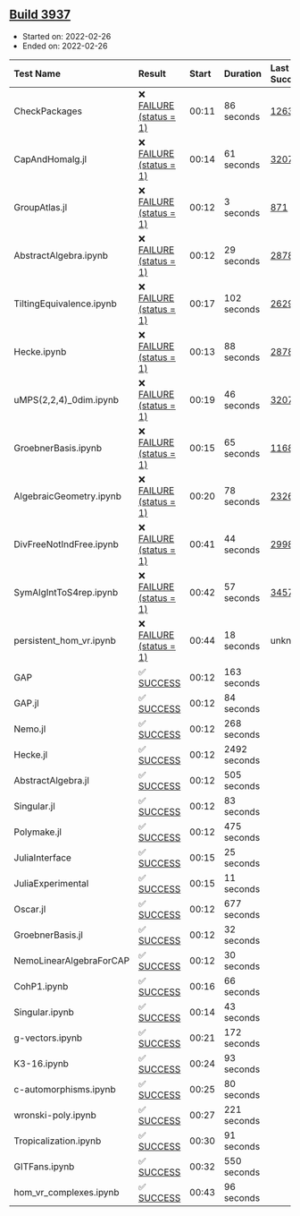 ## [Build 3937](https://oscarci.mathematik.uni-kl.de/job/oscar-stable/3937/)

* Started on: 2022-02-26
* Ended on: 2022-02-26

| Test Name    | Result | Start | Duration | Last Success | First Failure |
|:-------------|:-------|:------|:---------|:-------------|:--------------|
| CheckPackages | ❌ [FAILURE (status = 1)](https://oscarci.mathematik.uni-kl.de/job/oscar-stable/3937/artifact/logs/build-3937/CheckPackages.log) | 00:11 | 86 seconds | [1263](https://oscarci.mathematik.uni-kl.de/job/oscar-stable/1263/) | [1264](https://oscarci.mathematik.uni-kl.de/job/oscar-stable/1264/) |
| CapAndHomalg.jl | ❌ [FAILURE (status = 1)](https://oscarci.mathematik.uni-kl.de/job/oscar-stable/3937/artifact/logs/build-3937/CapAndHomalg.jl.log) | 00:14 | 61 seconds | [3207](https://oscarci.mathematik.uni-kl.de/job/oscar-stable/3207/) | [3208](https://oscarci.mathematik.uni-kl.de/job/oscar-stable/3208/) |
| GroupAtlas.jl | ❌ [FAILURE (status = 1)](https://oscarci.mathematik.uni-kl.de/job/oscar-stable/3937/artifact/logs/build-3937/GroupAtlas.jl.log) | 00:12 | 3 seconds | [871](https://oscarci.mathematik.uni-kl.de/job/oscar-stable/871/) | [872](https://oscarci.mathematik.uni-kl.de/job/oscar-stable/872/) |
| AbstractAlgebra.ipynb | ❌ [FAILURE (status = 1)](https://oscarci.mathematik.uni-kl.de/job/oscar-stable/3937/artifact/logs/build-3937/AbstractAlgebra.ipynb.log) | 00:12 | 29 seconds | [2878](https://oscarci.mathematik.uni-kl.de/job/oscar-stable/2878/) | [2879](https://oscarci.mathematik.uni-kl.de/job/oscar-stable/2879/) |
| TiltingEquivalence.ipynb | ❌ [FAILURE (status = 1)](https://oscarci.mathematik.uni-kl.de/job/oscar-stable/3937/artifact/logs/build-3937/TiltingEquivalence.ipynb.log) | 00:17 | 102 seconds | [2629](https://oscarci.mathematik.uni-kl.de/job/oscar-stable/2629/) | [2630](https://oscarci.mathematik.uni-kl.de/job/oscar-stable/2630/) |
| Hecke.ipynb | ❌ [FAILURE (status = 1)](https://oscarci.mathematik.uni-kl.de/job/oscar-stable/3937/artifact/logs/build-3937/Hecke.ipynb.log) | 00:13 | 88 seconds | [2878](https://oscarci.mathematik.uni-kl.de/job/oscar-stable/2878/) | [2879](https://oscarci.mathematik.uni-kl.de/job/oscar-stable/2879/) |
| uMPS(2,2,4)_0dim.ipynb | ❌ [FAILURE (status = 1)](https://oscarci.mathematik.uni-kl.de/job/oscar-stable/3937/artifact/logs/build-3937/uMPS-2-2-4-_0dim.ipynb.log) | 00:19 | 46 seconds | [3207](https://oscarci.mathematik.uni-kl.de/job/oscar-stable/3207/) | [3208](https://oscarci.mathematik.uni-kl.de/job/oscar-stable/3208/) |
| GroebnerBasis.ipynb | ❌ [FAILURE (status = 1)](https://oscarci.mathematik.uni-kl.de/job/oscar-stable/3937/artifact/logs/build-3937/GroebnerBasis.ipynb.log) | 00:15 | 65 seconds | [1168](https://oscarci.mathematik.uni-kl.de/job/oscar-stable/1168/) | [1169](https://oscarci.mathematik.uni-kl.de/job/oscar-stable/1169/) |
| AlgebraicGeometry.ipynb | ❌ [FAILURE (status = 1)](https://oscarci.mathematik.uni-kl.de/job/oscar-stable/3937/artifact/logs/build-3937/AlgebraicGeometry.ipynb.log) | 00:20 | 78 seconds | [2326](https://oscarci.mathematik.uni-kl.de/job/oscar-stable/2326/) | [2327](https://oscarci.mathematik.uni-kl.de/job/oscar-stable/2327/) |
| DivFreeNotIndFree.ipynb | ❌ [FAILURE (status = 1)](https://oscarci.mathematik.uni-kl.de/job/oscar-stable/3937/artifact/logs/build-3937/DivFreeNotIndFree.ipynb.log) | 00:41 | 44 seconds | [2998](https://oscarci.mathematik.uni-kl.de/job/oscar-stable/2998/) | [2999](https://oscarci.mathematik.uni-kl.de/job/oscar-stable/2999/) |
| SymAlgIntToS4rep.ipynb | ❌ [FAILURE (status = 1)](https://oscarci.mathematik.uni-kl.de/job/oscar-stable/3937/artifact/logs/build-3937/SymAlgIntToS4rep.ipynb.log) | 00:42 | 57 seconds | [3457](https://oscarci.mathematik.uni-kl.de/job/oscar-stable/3457/) | [3458](https://oscarci.mathematik.uni-kl.de/job/oscar-stable/3458/) |
| persistent_hom_vr.ipynb | ❌ [FAILURE (status = 1)](https://oscarci.mathematik.uni-kl.de/job/oscar-stable/3937/artifact/logs/build-3937/persistent_hom_vr.ipynb.log) | 00:44 | 18 seconds | unknown | unknown |
| GAP | ✅ [SUCCESS](https://oscarci.mathematik.uni-kl.de/job/oscar-stable/3937/artifact/logs/build-3937/GAP.log) | 00:12 | 163 seconds |  |  |
| GAP.jl | ✅ [SUCCESS](https://oscarci.mathematik.uni-kl.de/job/oscar-stable/3937/artifact/logs/build-3937/GAP.jl.log) | 00:12 | 84 seconds |  |  |
| Nemo.jl | ✅ [SUCCESS](https://oscarci.mathematik.uni-kl.de/job/oscar-stable/3937/artifact/logs/build-3937/Nemo.jl.log) | 00:12 | 268 seconds |  |  |
| Hecke.jl | ✅ [SUCCESS](https://oscarci.mathematik.uni-kl.de/job/oscar-stable/3937/artifact/logs/build-3937/Hecke.jl.log) | 00:12 | 2492 seconds |  |  |
| AbstractAlgebra.jl | ✅ [SUCCESS](https://oscarci.mathematik.uni-kl.de/job/oscar-stable/3937/artifact/logs/build-3937/AbstractAlgebra.jl.log) | 00:12 | 505 seconds |  |  |
| Singular.jl | ✅ [SUCCESS](https://oscarci.mathematik.uni-kl.de/job/oscar-stable/3937/artifact/logs/build-3937/Singular.jl.log) | 00:12 | 83 seconds |  |  |
| Polymake.jl | ✅ [SUCCESS](https://oscarci.mathematik.uni-kl.de/job/oscar-stable/3937/artifact/logs/build-3937/Polymake.jl.log) | 00:12 | 475 seconds |  |  |
| JuliaInterface | ✅ [SUCCESS](https://oscarci.mathematik.uni-kl.de/job/oscar-stable/3937/artifact/logs/build-3937/JuliaInterface.log) | 00:15 | 25 seconds |  |  |
| JuliaExperimental | ✅ [SUCCESS](https://oscarci.mathematik.uni-kl.de/job/oscar-stable/3937/artifact/logs/build-3937/JuliaExperimental.log) | 00:15 | 11 seconds |  |  |
| Oscar.jl | ✅ [SUCCESS](https://oscarci.mathematik.uni-kl.de/job/oscar-stable/3937/artifact/logs/build-3937/Oscar.jl.log) | 00:12 | 677 seconds |  |  |
| GroebnerBasis.jl | ✅ [SUCCESS](https://oscarci.mathematik.uni-kl.de/job/oscar-stable/3937/artifact/logs/build-3937/GroebnerBasis.jl.log) | 00:12 | 32 seconds |  |  |
| NemoLinearAlgebraForCAP | ✅ [SUCCESS](https://oscarci.mathematik.uni-kl.de/job/oscar-stable/3937/artifact/logs/build-3937/NemoLinearAlgebraForCAP.log) | 00:12 | 30 seconds |  |  |
| CohP1.ipynb | ✅ [SUCCESS](https://oscarci.mathematik.uni-kl.de/job/oscar-stable/3937/artifact/logs/build-3937/CohP1.ipynb.log) | 00:16 | 66 seconds |  |  |
| Singular.ipynb | ✅ [SUCCESS](https://oscarci.mathematik.uni-kl.de/job/oscar-stable/3937/artifact/logs/build-3937/Singular.ipynb.log) | 00:14 | 43 seconds |  |  |
| g-vectors.ipynb | ✅ [SUCCESS](https://oscarci.mathematik.uni-kl.de/job/oscar-stable/3937/artifact/logs/build-3937/g-vectors.ipynb.log) | 00:21 | 172 seconds |  |  |
| K3-16.ipynb | ✅ [SUCCESS](https://oscarci.mathematik.uni-kl.de/job/oscar-stable/3937/artifact/logs/build-3937/K3-16.ipynb.log) | 00:24 | 93 seconds |  |  |
| c-automorphisms.ipynb | ✅ [SUCCESS](https://oscarci.mathematik.uni-kl.de/job/oscar-stable/3937/artifact/logs/build-3937/c-automorphisms.ipynb.log) | 00:25 | 80 seconds |  |  |
| wronski-poly.ipynb | ✅ [SUCCESS](https://oscarci.mathematik.uni-kl.de/job/oscar-stable/3937/artifact/logs/build-3937/wronski-poly.ipynb.log) | 00:27 | 221 seconds |  |  |
| Tropicalization.ipynb | ✅ [SUCCESS](https://oscarci.mathematik.uni-kl.de/job/oscar-stable/3937/artifact/logs/build-3937/Tropicalization.ipynb.log) | 00:30 | 91 seconds |  |  |
| GITFans.ipynb | ✅ [SUCCESS](https://oscarci.mathematik.uni-kl.de/job/oscar-stable/3937/artifact/logs/build-3937/GITFans.ipynb.log) | 00:32 | 550 seconds |  |  |
| hom_vr_complexes.ipynb | ✅ [SUCCESS](https://oscarci.mathematik.uni-kl.de/job/oscar-stable/3937/artifact/logs/build-3937/hom_vr_complexes.ipynb.log) | 00:43 | 96 seconds |  |  |
